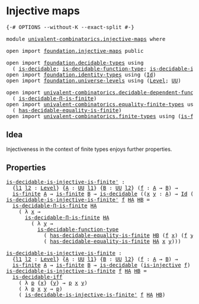 # Injective maps

<pre class="Agda"><a id="27" class="Symbol">{-#</a> <a id="31" class="Keyword">OPTIONS</a> <a id="39" class="Pragma">--without-K</a> <a id="51" class="Pragma">--exact-split</a> <a id="65" class="Symbol">#-}</a>

<a id="70" class="Keyword">module</a> <a id="77" href="univalent-combinatorics.injective-maps.html" class="Module">univalent-combinatorics.injective-maps</a> <a id="116" class="Keyword">where</a>

<a id="123" class="Keyword">open</a> <a id="128" class="Keyword">import</a> <a id="135" href="foundation.injective-maps.html" class="Module">foundation.injective-maps</a> <a id="161" class="Keyword">public</a>

<a id="169" class="Keyword">open</a> <a id="174" class="Keyword">import</a> <a id="181" href="foundation.decidable-types.html" class="Module">foundation.decidable-types</a> <a id="208" class="Keyword">using</a>
  <a id="216" class="Symbol">(</a> <a id="218" href="foundation.decidable-types.html#1741" class="Function">is-decidable</a><a id="230" class="Symbol">;</a> <a id="232" href="foundation.decidable-types.html#4311" class="Function">is-decidable-function-type</a><a id="258" class="Symbol">;</a> <a id="260" href="foundation.decidable-types.html#5377" class="Function">is-decidable-iff</a><a id="276" class="Symbol">)</a>
<a id="278" class="Keyword">open</a> <a id="283" class="Keyword">import</a> <a id="290" href="foundation.identity-types.html" class="Module">foundation.identity-types</a> <a id="316" class="Keyword">using</a> <a id="322" class="Symbol">(</a><a id="323" href="foundation-core.identity-types.html#641" class="Datatype">Id</a><a id="325" class="Symbol">)</a>
<a id="327" class="Keyword">open</a> <a id="332" class="Keyword">import</a> <a id="339" href="foundation.universe-levels.html" class="Module">foundation.universe-levels</a> <a id="366" class="Keyword">using</a> <a id="372" class="Symbol">(</a><a id="373" href="Agda.Primitive.html#597" class="Postulate">Level</a><a id="378" class="Symbol">;</a> <a id="380" href="foundation-core.universe-levels.html#222" class="Primitive">UU</a><a id="382" class="Symbol">)</a>

<a id="385" class="Keyword">open</a> <a id="390" class="Keyword">import</a> <a id="397" href="univalent-combinatorics.decidable-dependent-function-types.html" class="Module">univalent-combinatorics.decidable-dependent-function-types</a> <a id="456" class="Keyword">using</a>
  <a id="464" class="Symbol">(</a> <a id="466" href="univalent-combinatorics.decidable-dependent-function-types.html#2076" class="Function">is-decidable-Π-is-finite</a><a id="490" class="Symbol">)</a>
<a id="492" class="Keyword">open</a> <a id="497" class="Keyword">import</a> <a id="504" href="univalent-combinatorics.equality-finite-types.html" class="Module">univalent-combinatorics.equality-finite-types</a> <a id="550" class="Keyword">using</a>
  <a id="558" class="Symbol">(</a> <a id="560" href="univalent-combinatorics.equality-finite-types.html#1960" class="Function">has-decidable-equality-is-finite</a><a id="592" class="Symbol">)</a>
<a id="594" class="Keyword">open</a> <a id="599" class="Keyword">import</a> <a id="606" href="univalent-combinatorics.finite-types.html" class="Module">univalent-combinatorics.finite-types</a> <a id="643" class="Keyword">using</a> <a id="649" class="Symbol">(</a><a id="650" href="univalent-combinatorics.finite-types.html#3732" class="Function">is-finite</a><a id="659" class="Symbol">)</a>
</pre>
## Idea

Injectiveness in the context of finite types enjoys further properties.

## Properties

<pre class="Agda"><a id="is-decidable-is-injective-is-finite&#39;"></a><a id="771" href="univalent-combinatorics.injective-maps.html#771" class="Function">is-decidable-is-injective-is-finite&#39;</a> <a id="808" class="Symbol">:</a>
  <a id="812" class="Symbol">{</a><a id="813" href="univalent-combinatorics.injective-maps.html#813" class="Bound">l1</a> <a id="816" href="univalent-combinatorics.injective-maps.html#816" class="Bound">l2</a> <a id="819" class="Symbol">:</a> <a id="821" href="Agda.Primitive.html#597" class="Postulate">Level</a><a id="826" class="Symbol">}</a> <a id="828" class="Symbol">{</a><a id="829" href="univalent-combinatorics.injective-maps.html#829" class="Bound">A</a> <a id="831" class="Symbol">:</a> <a id="833" href="foundation-core.universe-levels.html#222" class="Primitive">UU</a> <a id="836" href="univalent-combinatorics.injective-maps.html#813" class="Bound">l1</a><a id="838" class="Symbol">}</a> <a id="840" class="Symbol">{</a><a id="841" href="univalent-combinatorics.injective-maps.html#841" class="Bound">B</a> <a id="843" class="Symbol">:</a> <a id="845" href="foundation-core.universe-levels.html#222" class="Primitive">UU</a> <a id="848" href="univalent-combinatorics.injective-maps.html#816" class="Bound">l2</a><a id="850" class="Symbol">}</a> <a id="852" class="Symbol">(</a><a id="853" href="univalent-combinatorics.injective-maps.html#853" class="Bound">f</a> <a id="855" class="Symbol">:</a> <a id="857" href="univalent-combinatorics.injective-maps.html#829" class="Bound">A</a> <a id="859" class="Symbol">→</a> <a id="861" href="univalent-combinatorics.injective-maps.html#841" class="Bound">B</a><a id="862" class="Symbol">)</a> <a id="864" class="Symbol">→</a>
  <a id="868" href="univalent-combinatorics.finite-types.html#3732" class="Function">is-finite</a> <a id="878" href="univalent-combinatorics.injective-maps.html#829" class="Bound">A</a> <a id="880" class="Symbol">→</a> <a id="882" href="univalent-combinatorics.finite-types.html#3732" class="Function">is-finite</a> <a id="892" href="univalent-combinatorics.injective-maps.html#841" class="Bound">B</a> <a id="894" class="Symbol">→</a> <a id="896" href="foundation.decidable-types.html#1741" class="Function">is-decidable</a> <a id="909" class="Symbol">((</a><a id="911" href="univalent-combinatorics.injective-maps.html#911" class="Bound">x</a> <a id="913" href="univalent-combinatorics.injective-maps.html#913" class="Bound">y</a> <a id="915" class="Symbol">:</a> <a id="917" href="univalent-combinatorics.injective-maps.html#829" class="Bound">A</a><a id="918" class="Symbol">)</a> <a id="920" class="Symbol">→</a> <a id="922" href="foundation-core.identity-types.html#641" class="Datatype">Id</a> <a id="925" class="Symbol">(</a><a id="926" href="univalent-combinatorics.injective-maps.html#853" class="Bound">f</a> <a id="928" href="univalent-combinatorics.injective-maps.html#911" class="Bound">x</a><a id="929" class="Symbol">)</a> <a id="931" class="Symbol">(</a><a id="932" href="univalent-combinatorics.injective-maps.html#853" class="Bound">f</a> <a id="934" href="univalent-combinatorics.injective-maps.html#913" class="Bound">y</a><a id="935" class="Symbol">)</a> <a id="937" class="Symbol">→</a> <a id="939" href="foundation-core.identity-types.html#641" class="Datatype">Id</a> <a id="942" href="univalent-combinatorics.injective-maps.html#911" class="Bound">x</a> <a id="944" href="univalent-combinatorics.injective-maps.html#913" class="Bound">y</a><a id="945" class="Symbol">)</a>
<a id="947" href="univalent-combinatorics.injective-maps.html#771" class="Function">is-decidable-is-injective-is-finite&#39;</a> <a id="984" href="univalent-combinatorics.injective-maps.html#984" class="Bound">f</a> <a id="986" href="univalent-combinatorics.injective-maps.html#986" class="Bound">HA</a> <a id="989" href="univalent-combinatorics.injective-maps.html#989" class="Bound">HB</a> <a id="992" class="Symbol">=</a>
  <a id="996" href="univalent-combinatorics.decidable-dependent-function-types.html#2076" class="Function">is-decidable-Π-is-finite</a> <a id="1021" href="univalent-combinatorics.injective-maps.html#986" class="Bound">HA</a>
    <a id="1028" class="Symbol">(</a> <a id="1030" class="Symbol">λ</a> <a id="1032" href="univalent-combinatorics.injective-maps.html#1032" class="Bound">x</a> <a id="1034" class="Symbol">→</a>
      <a id="1042" href="univalent-combinatorics.decidable-dependent-function-types.html#2076" class="Function">is-decidable-Π-is-finite</a> <a id="1067" href="univalent-combinatorics.injective-maps.html#986" class="Bound">HA</a>
        <a id="1078" class="Symbol">(</a> <a id="1080" class="Symbol">λ</a> <a id="1082" href="univalent-combinatorics.injective-maps.html#1082" class="Bound">y</a> <a id="1084" class="Symbol">→</a>
          <a id="1096" href="foundation.decidable-types.html#4311" class="Function">is-decidable-function-type</a>
            <a id="1135" class="Symbol">(</a> <a id="1137" href="univalent-combinatorics.equality-finite-types.html#1960" class="Function">has-decidable-equality-is-finite</a> <a id="1170" href="univalent-combinatorics.injective-maps.html#989" class="Bound">HB</a> <a id="1173" class="Symbol">(</a><a id="1174" href="univalent-combinatorics.injective-maps.html#984" class="Bound">f</a> <a id="1176" href="univalent-combinatorics.injective-maps.html#1032" class="Bound">x</a><a id="1177" class="Symbol">)</a> <a id="1179" class="Symbol">(</a><a id="1180" href="univalent-combinatorics.injective-maps.html#984" class="Bound">f</a> <a id="1182" href="univalent-combinatorics.injective-maps.html#1082" class="Bound">y</a><a id="1183" class="Symbol">))</a>
            <a id="1198" class="Symbol">(</a> <a id="1200" href="univalent-combinatorics.equality-finite-types.html#1960" class="Function">has-decidable-equality-is-finite</a> <a id="1233" href="univalent-combinatorics.injective-maps.html#986" class="Bound">HA</a> <a id="1236" href="univalent-combinatorics.injective-maps.html#1032" class="Bound">x</a> <a id="1238" href="univalent-combinatorics.injective-maps.html#1082" class="Bound">y</a><a id="1239" class="Symbol">)))</a>

<a id="is-decidable-is-injective-is-finite"></a><a id="1244" href="univalent-combinatorics.injective-maps.html#1244" class="Function">is-decidable-is-injective-is-finite</a> <a id="1280" class="Symbol">:</a>
  <a id="1284" class="Symbol">{</a><a id="1285" href="univalent-combinatorics.injective-maps.html#1285" class="Bound">l1</a> <a id="1288" href="univalent-combinatorics.injective-maps.html#1288" class="Bound">l2</a> <a id="1291" class="Symbol">:</a> <a id="1293" href="Agda.Primitive.html#597" class="Postulate">Level</a><a id="1298" class="Symbol">}</a> <a id="1300" class="Symbol">{</a><a id="1301" href="univalent-combinatorics.injective-maps.html#1301" class="Bound">A</a> <a id="1303" class="Symbol">:</a> <a id="1305" href="foundation-core.universe-levels.html#222" class="Primitive">UU</a> <a id="1308" href="univalent-combinatorics.injective-maps.html#1285" class="Bound">l1</a><a id="1310" class="Symbol">}</a> <a id="1312" class="Symbol">{</a><a id="1313" href="univalent-combinatorics.injective-maps.html#1313" class="Bound">B</a> <a id="1315" class="Symbol">:</a> <a id="1317" href="foundation-core.universe-levels.html#222" class="Primitive">UU</a> <a id="1320" href="univalent-combinatorics.injective-maps.html#1288" class="Bound">l2</a><a id="1322" class="Symbol">}</a> <a id="1324" class="Symbol">(</a><a id="1325" href="univalent-combinatorics.injective-maps.html#1325" class="Bound">f</a> <a id="1327" class="Symbol">:</a> <a id="1329" href="univalent-combinatorics.injective-maps.html#1301" class="Bound">A</a> <a id="1331" class="Symbol">→</a> <a id="1333" href="univalent-combinatorics.injective-maps.html#1313" class="Bound">B</a><a id="1334" class="Symbol">)</a> <a id="1336" class="Symbol">→</a>
  <a id="1340" href="univalent-combinatorics.finite-types.html#3732" class="Function">is-finite</a> <a id="1350" href="univalent-combinatorics.injective-maps.html#1301" class="Bound">A</a> <a id="1352" class="Symbol">→</a> <a id="1354" href="univalent-combinatorics.finite-types.html#3732" class="Function">is-finite</a> <a id="1364" href="univalent-combinatorics.injective-maps.html#1313" class="Bound">B</a> <a id="1366" class="Symbol">→</a> <a id="1368" href="foundation.decidable-types.html#1741" class="Function">is-decidable</a> <a id="1381" class="Symbol">(</a><a id="1382" href="foundation.injective-maps.html#1295" class="Function">is-injective</a> <a id="1395" href="univalent-combinatorics.injective-maps.html#1325" class="Bound">f</a><a id="1396" class="Symbol">)</a>
<a id="1398" href="univalent-combinatorics.injective-maps.html#1244" class="Function">is-decidable-is-injective-is-finite</a> <a id="1434" href="univalent-combinatorics.injective-maps.html#1434" class="Bound">f</a> <a id="1436" href="univalent-combinatorics.injective-maps.html#1436" class="Bound">HA</a> <a id="1439" href="univalent-combinatorics.injective-maps.html#1439" class="Bound">HB</a> <a id="1442" class="Symbol">=</a>
  <a id="1446" href="foundation.decidable-types.html#5377" class="Function">is-decidable-iff</a>
    <a id="1467" class="Symbol">(</a> <a id="1469" class="Symbol">λ</a> <a id="1471" href="univalent-combinatorics.injective-maps.html#1471" class="Bound">p</a> <a id="1473" class="Symbol">{</a><a id="1474" href="univalent-combinatorics.injective-maps.html#1474" class="Bound">x</a><a id="1475" class="Symbol">}</a> <a id="1477" class="Symbol">{</a><a id="1478" href="univalent-combinatorics.injective-maps.html#1478" class="Bound">y</a><a id="1479" class="Symbol">}</a> <a id="1481" class="Symbol">→</a> <a id="1483" href="univalent-combinatorics.injective-maps.html#1471" class="Bound">p</a> <a id="1485" href="univalent-combinatorics.injective-maps.html#1474" class="Bound">x</a> <a id="1487" href="univalent-combinatorics.injective-maps.html#1478" class="Bound">y</a><a id="1488" class="Symbol">)</a>
    <a id="1494" class="Symbol">(</a> <a id="1496" class="Symbol">λ</a> <a id="1498" href="univalent-combinatorics.injective-maps.html#1498" class="Bound">p</a> <a id="1500" href="univalent-combinatorics.injective-maps.html#1500" class="Bound">x</a> <a id="1502" href="univalent-combinatorics.injective-maps.html#1502" class="Bound">y</a> <a id="1504" class="Symbol">→</a> <a id="1506" href="univalent-combinatorics.injective-maps.html#1498" class="Bound">p</a><a id="1507" class="Symbol">)</a>
    <a id="1513" class="Symbol">(</a> <a id="1515" href="univalent-combinatorics.injective-maps.html#771" class="Function">is-decidable-is-injective-is-finite&#39;</a> <a id="1552" href="univalent-combinatorics.injective-maps.html#1434" class="Bound">f</a> <a id="1554" href="univalent-combinatorics.injective-maps.html#1436" class="Bound">HA</a> <a id="1557" href="univalent-combinatorics.injective-maps.html#1439" class="Bound">HB</a><a id="1559" class="Symbol">)</a>
</pre>